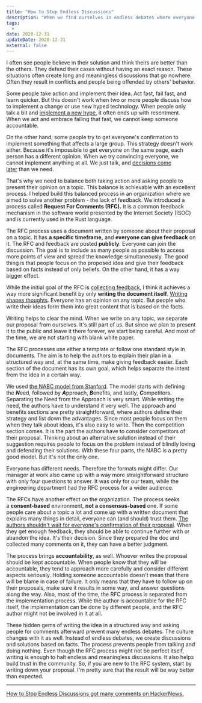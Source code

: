 ```yaml
---
title: "How to Stop Endless Discussions"
description: "When we find ourselves in endless debates where everyone defends their idea, we don't know how to handle the situation. We eventually find a way out, but what we need is an excellent system."
tags:
  -
date: 2020-12-31
updateDate: 2020-12-31
external: false
---
```


I often see people believe in their solution and think theirs are better than the others. They defend their cases without having an exact reason. These situations often create long and meaningless discussions that go nowhere. Often they result in conflicts and people being offended by others' behavior.

Some people take action and implement their idea. Act fast, fail fast, and learn quicker. But this doesn't work when two or more people discuss how to implement a change or use new hyped technology. When people only talk a bit and [implement a new hype](/no-you-dont-need-to-learn-another-programming-language-every-three-months/), it often ends up with resentment. When we act and embrace failing that fast, we cannot keep someone accountable.

On the other hand, some people try to get everyone's confirmation to implement something that affects a large group. This strategy doesn't work either. Because it's impossible to get everyone on the same page, each person has a different opinion. When we try convincing everyone, we cannot implement anything at all. We just talk, and [decisions come later](/the-decision-making-pendulum/) than we need.

That's why we need to balance both taking action and asking people to present their opinion on a topic. This balance is achievable with an excellent process. I helped build this balanced process in an organization where we aimed to solve another problem - the lack of feedback. We introduced a process called **Request For Comments (RFC).** It is a common feedback mechanism in the software world presented by the Internet Society (ISOC) and is currently used in the Rust language.

The RFC process uses a document written by someone about their proposal on a topic. It has **a specific timeframe,** and **everyone can give feedback** on it. The RFC and feedback are posted **publicly**. Everyone can join the discussion. The goal is to include as many people as possible to access more points of view and spread the knowledge simultaneously. The good thing is that people focus on the proposed idea and give their feedback based on facts instead of only beliefs. On the other hand, it has a way bigger effect.

While the initial goal of the RFC is [collecting feedback](/importance-of-the-feedback/), I think it achieves a way more significant benefit by only **writing the document itself**. [Writing shapes thoughts](/why-is-writing-important/). Everyone has an opinion on any topic. But people who write their ideas form them into great content that is based on the facts.

Writing helps to clear the mind. When we write on any topic, we separate our proposal from ourselves. It's still part of us. But since we plan to present it to the public and leave it there forever, we start being careful. And most of the time, we are not starting with blank white paper.

The RFC processes use either a template or follow one standard style in documents. The aim is to help the authors to explain their plan in a structured way and, at the same time, make giving feedback easier. Each section of the document has its own goal, which helps separate the intent from the idea in a certain way.

We used [the NABC model from Stanford](https://web.stanford.edu/class/educ303x/wiki-old/uploads/Main/SRI_NABC.doc). The model starts with defining the ***N***eed, followed by ***A***pproach, ***B***enefits, and lastly, ***C***ompetitors. Separating the Need from the Approach is very smart. While writing the need, the authors have to understand it very well. The approach and benefits sections are pretty straightforward, where authors define their strategy and list down the advantages. Since most people focus on them when they talk about ideas, it's also easy to write. Then the competition section comes. It is the part the authors have to consider competitors of their proposal. Thinking about an alternative solution instead of their suggestion requires people to focus on the problem instead of blindly loving and defending their solutions. With these four parts, the NABC is a pretty good model. But it's not the only one.

Everyone has different needs. Therefore the formats might differ. Our manager at work also came up with a way more straightforward structure with only four questions to answer. It was only for our team, while the engineering department had the RFC process for a wider audience.

The RFCs have another effect on the organization. The process seeks a **consent-based** environment, **not a consensus-based** one. If some people care about a topic a lot and come up with a written document that explains many things in detail, everyone can (and should) trust them. [The authors shouldn't wait for everyone's confirmation of their proposal](/how-to-handle-and-overcome-objections-to-your-proposal-at-work/). When they get enough feedback, they should be able to continue further with or abandon the idea. It's their decision. Since they prepared the doc and collected many comments on it, they can have a better judgment.

The process brings **accountability**, as well. Whoever writes the proposal should be kept accountable. When people know that they will be accountable, they tend to approach more carefully and consider different aspects seriously. Holding someone accountable doesn't mean that there will be blame in case of failure. It only means that they have to follow up on their proposals, make sure it results in some way, and answer questions along the way. Also, most of the time, the RFC process is separated from the implementation process. While the author is accountable for the RFC itself, the implementation can be done by different people, and the RFC author might not be involved in it at all.

These hidden gems of writing the idea in a structured way and asking people for comments afterward prevent many endless debates. The culture changes with it as well. Instead of endless debates, we create discussions and solutions based on facts. The process prevents people from talking and doing nothing. Even though the RFC process might not be perfect itself, writing is enough to halt endless and meaningless discussions. It also helps build trust in the community. So, if you are new to the RFC system, start by writing down your proposal. I'm pretty sure that the result will be way better than expected.

---

[How to Stop Endless Discussions got many comments on HackerNews.](https://news.ycombinator.com/item?id=25622149)